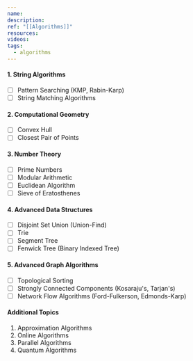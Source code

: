 ```yaml
---
name: 
description: 
ref: "[[Algorithms]]"
resources: 
videos: 
tags:
  - algorithms
---
```

#### 1. String Algorithms 
- [ ] Pattern Searching (KMP, Rabin-Karp) 
- [ ] String Matching Algorithms 

#### 2. Computational Geometry 
- [ ] Convex Hull 
- [ ] Closest Pair of Points 

#### 3. Number Theory 
- [ ] Prime Numbers 
- [ ] Modular Arithmetic 
- [ ] Euclidean Algorithm 
- [ ] Sieve of Eratosthenes 

#### 4. Advanced Data Structures 
- [ ] Disjoint Set Union (Union-Find) 
- [ ] Trie 
- [ ] Segment Tree 
- [ ] Fenwick Tree (Binary Indexed Tree) 

#### 5. Advanced Graph Algorithms 
- [ ] Topological Sorting 
- [ ] Strongly Connected Components (Kosaraju's, Tarjan's) 
- [ ] Network Flow Algorithms (Ford-Fulkerson, Edmonds-Karp)

#### Additional Topics
1. Approximation Algorithms
2. Online Algorithms 
3. Parallel Algorithms 
4. Quantum Algorithms